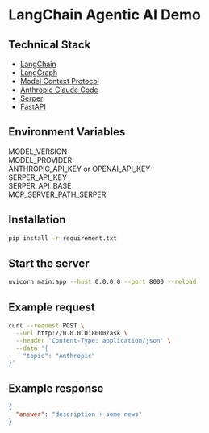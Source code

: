 # LangChain Agentic AI Demo

## Technical Stack
- [LangChain](https://www.langchain.com/)
- [LangGraph](https://www.langchain.com/langgraph)
- [Model Context Protocol](https://modelcontextprotocol.io/introduction)
- [Anthropic Claude Code](https://www.anthropic.com/claude-code)
- [Serper](https://serper.dev/)
- [FastAPI](https://fastapi.tiangolo.com/)

## Environment Variables
MODEL_VERSION<br>
MODEL_PROVIDER<br>
ANTHROPIC_API_KEY or OPENAI_API_KEY<br>
SERPER_API_KEY<br>
SERPER_API_BASE<br>
MCP_SERVER_PATH_SERPER

## Installation
```bash
pip install -r requirement.txt
```

## Start the server
```bash
uvicorn main:app --host 0.0.0.0 --port 8000 --reload
```

## Example request
```bash
curl --request POST \
  --url http://0.0.0.0:8000/ask \
  --header 'Content-Type: application/json' \
  --data '{
	"topic": "Anthropic"
}'
```

## Example response
```json
{
  "answer": "description + some news"
}
```
